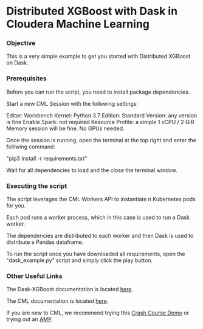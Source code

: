 # Distributed XGBoost with Dask in Cloudera Machine Learning


### Objective

This is a very simple example to get you started with Distributed XGBoost on Dask. 


### Prerequisites

Before you can run the script, you need to install package dependencies.

Start a new CML Session with the following settings:

Editor: Workbench
Kernel: Python 3.7
Edition: Standard
Version: any version is fine
Enable Spark: not required
Resource Profile: a simple 1 vCPU / 2 GiB Memory session will be fine. No GPUs needed.

Once the session is running, open the terminal at the top right and enter the folliwing command:

"pip3 install -r requirements.txt"

Wait for all dependencies to load and the close the terminal window.


### Executing the script

The script leverages the CML Workers API to instantiate n Kubernetes pods for you. 

Each pod runs a worker process, which in this case is used to run a Dask worker.

The dependencies are distributed to each worker and then Dask is used to distribute a Pandas dataframe.

To run the script once you have downloaded all requirements, open the "dask_example.py" script and simply click the play button.


### Other Useful Links

The Dask-XGBoost documentation is located [here](https://xgboost.readthedocs.io/en/latest/tutorials/dask.html).

The CML documentation is located [here](https://docs.cloudera.com/machine-learning/cloud/product/topics/ml-product-overview.html).

If you are new to CML, we recommend trying this [Crash Course Demo](https://github.com/pdefusco/CML_CrashCourse) or trying out an [AMP](https://docs.cloudera.com/machine-learning/cloud/applied-ml-prototypes/topics/ml-amps-overview.html).




